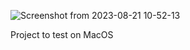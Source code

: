 ![Screenshot from 2023-08-21 10-52-13](https://github.com/GuillaumeSimonet17/42-tronc-commun/assets/84441663/cd03cb2c-cc33-4b3b-83eb-d4d79cdd79ea)

Project to test on MacOS

